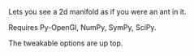 Lets you see a 2d manifold as if you were an ant in it.

Requires Py-OpenGl, NumPy, SymPy, SciPy.

The tweakable options are up top.
